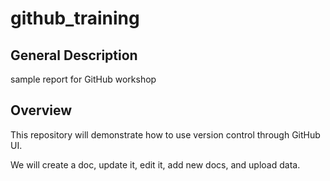 # github_training

## General Description

sample report for GitHub workshop

## Overview

This repository will demonstrate how to use version control through GitHub UI.

We will create a doc, update it, edit it, add new docs, and upload data.
